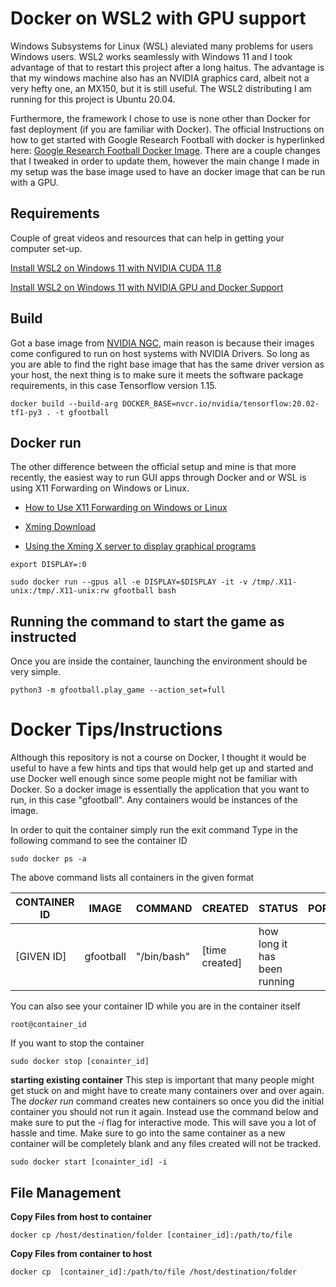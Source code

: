 
# Docker on WSL2 with GPU support
Windows Subsystems for Linux (WSL) aleviated many problems for users Windows users. WSL2 works seamlessly with Windows 11 and I took advantage of that to restart this project after a long haitus. The advantage is that my windows machine also has an NVIDIA graphics card, albeit not a very hefty one, an MX150, but it is still useful. The WSL2 distributing I am running for this project is Ubuntu 20.04.

Furthermore, the framework I chose to use is none other than Docker for fast deployment (if you are familiar with Docker). The official Instructions on how to get started with Google Research Football with docker is hyperlinked here: [Google Research Football Docker Image](https://github.com/google-research/football/blob/master/gfootball/doc/docker.md). There are a couple changes that I tweaked in order to update them, however the main change I made in my setup was the base image used to have an docker image that can be run with a GPU.

## Requirements
Couple of great videos and resources that can help in getting your computer set-up.

[Install WSL2 on Windows 11 with NVIDIA CUDA 11.8](https://www.youtube.com/watch?v=1HzYU2_t3yc)

[Install WSL2 on Windows 11 with NVIDIA GPU and Docker Support](https://www.youtube.com/watch?v=CO43b6XWHNI&t=10s)

## Build

Got a base image from [NVIDIA NGC](https://catalog.ngc.nvidia.com/containers), main reason is because their images come configured to run on host systems with NVIDIA Drivers. So long as you are able to find the right base image that has the same driver version as your host, the next thing is to make sure it meets the software package requirements, in this case Tensorflow version 1.15. 

```console
docker build --build-arg DOCKER_BASE=nvcr.io/nvidia/tensorflow:20.02-tf1-py3 . -t gfootball
```

## Docker run
The other difference between the official setup and mine is that more recently, the easiest way to run GUI apps through Docker and or WSL is using X11 Forwarding on Windows or Linux.

* [How to Use X11 Forwarding on Windows or Linux](https://www.youtube.com/watch?v=FlHVuA_98SA)

* [Xming Download](https://sourceforge.net/projects/xming/)

* [Using the Xming X server to display graphical programs](https://docs.vscentrum.be/access/using_the_xming_x_server_to_display_graphical_programs.html)


```console
export DISPLAY=:0

sudo docker run --gpus all -e DISPLAY=$DISPLAY -it -v /tmp/.X11-unix:/tmp/.X11-unix:rw gfootball bash
```

## Running the command to start the game as instructed
Once you are inside the container, launching the environment should be very simple.

```console
python3 -m gfootball.play_game --action_set=full
```

# Docker Tips/Instructions
Although this repository is not a course on Docker, I thought it would be useful to have a few hints and tips that would help get up and started and use Docker well enough since some people might not be familiar with Docker.
So a docker image is essentially the application that you want to run, in this case "gfootball". Any containers would be instances of the image.

In order to quit the container simply run the exit command
Type in the following command to see the container ID

```console
sudo docker ps -a
```
The above command lists all containers in the given format

| CONTAINER ID | IMAGE     | COMMAND     | CREATED        | STATUS                       | PORTS | NAMES         |
|--------------|-----------|-------------|----------------|------------------------------|-------|---------------|
| [GIVEN ID]   | gfootball | "/bin/bash" | [time created] | how long it has been running |       | [random name] |


You can also see your container ID while you are in the container itself
```console
root@container_id
```

If you want to stop the container
```console
sudo docker stop [conainter_id]
```

**starting existing container**
This step is important that many people might get stuck on and might have to create many containers over and over again.
The *docker run* command creates new containers so once you did the initial container you should not run it again.
Instead use the command below and make sure to put the *-i* flag for interactive mode.
This will save you a lot of hassle and time.
Make sure to go into the same container as a new container will be completely blank and any files created will not be tracked.
```console
sudo docker start [conainter_id] -i
```

## File Management

**Copy Files from host to container**
```console
docker cp /host/destination/folder [container_id]:/path/to/file 
```

**Copy Files from container to host**
```console
docker cp  [container_id]:/path/to/file /host/destination/folder
```